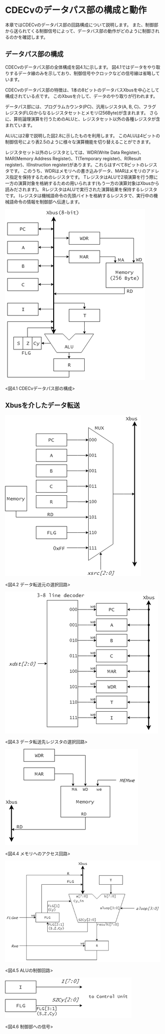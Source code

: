 # CDECvのデータパス部の構成と動作

本章ではCDECvのデータパス部の回路構成について説明します。
また、制御部から送られてくる制御信号によって、データバス部の動作がどのように制御されるのかを確認します。

## データパス部の構成

CDECvのデータパス部の全体構成を図4.1に示します。
図4.1ではデータをやり取りするデータ線のみを示しており、制御信号やクロックなどの信号線は省略しています。

CDECvのデータパス部の特徴は、1本の8ビットのデータバスXbusを中心として構成されている点です。
このXbusを介して、データのやり取りが行われます。

データパス部には、プログラムカウンタ(PC)、汎用レジスタ(A, B, C)、フラグレジスタ(FLG)からなるレジスタセットとメモリ(256Byte)が含まれます。
さらに、算術論理演算を行うためのALUと、レジスタセット以外の各種レジスタが含まれています。

ALUには2章で説明した図2.8に示したものを利用します。
このALUは4ビットの制御信号により表2.5のように様々な演算機能を切り替えることができます。

レジスタセット以外のレジスタとしては、WDR(Write Data Register)、MAR(Memory Address Register)、T(Temporary register)、R(Result register)、I(Instruction register)があります。これらはすべて8ビットのレジスタです。
このうち、WDRはメモリへの書き込みデータ、MARはメモリのアドレス指定を保持するためのレジスタです。
TレジスタはALUで2項演算を行う際に一方の演算対象を格納するための用いられます(もう一方の演算対象はXbusから読みだされます)。
RレジスタはALUで実行された演算結果を保持するレジスタです。
Iレジスタは機械語命令の先頭バイトを格納するレジスタで、実行中の機械語命令の情報を制御部へ伝達します。

![CDECvデータパス部の構成](./assets/datapath_sketch.png "CDECvデータパス部の構成")

<図4.1 CDECvデータパス部の構成>


## Xbusを介したデータ転送

![転送元レジスタの選択回路](./assets/xsrc.png "転送元レジスタの選択回路")

<図4.2 データ転送元の選択回路>


![転送先レジスタの選択回路](./assets/xdst.png "転送先レジスタの選択回路")

<図4.3 データ転送先レジスタの選択回路>


![メモリへのアクセス回路](./assets/MEMwe.png "メモリアクセス回路")

<図4.4 メモリへのアクセス回路>


![ALU制御回路](./assets/aluop.png "ALU制御回路")

<図4.5 ALUの制御回路>


![制御部への信号](./assets/I_SZCy.png "制御部への信号")

<図4.6 制御部への信号>
